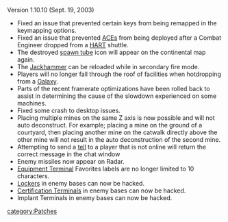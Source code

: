 Version 1.10.10 (Sept. 19, 2003)

- Fixed an issue that prevented certain keys from being remapped in
  the keymapping options.
- Fixed an issue that prevented [ACEs](../ACE.md) from being
  deployed after a Combat Engineer dropped from a
  [HART](../HART.md) shuttle.
- The destroyed [spawn tube](spawn_tube.md) icon will appear
  on the continental map again.
- The [Jackhammer](../Jackhammer.md) can be reloaded while in
  secondary fire mode.
- Players will no longer fall through the roof of facilities when
  hotdropping from a [Galaxy](../vehicles/Galaxy.md).
- Parts of the recent framerate optimizations have been rolled back to
  assist in determining the cause of the slowdown experienced on some
  machines.
- Fixed some crash to desktop issues.
- Placing multiple mines on the same Z axis is now possible and will
  not auto deconstruct. For example; placing a mine on the ground of a
  courtyard, then placing another mine on the catwalk directly above
  the other mine will not result in the auto deconstruction of the
  second mine.
- Attempting to send a [tell](tell.md) to a player that is not
  online will return the correct message in the chat window
- Enemy missiles now appear on Radar.
- [Equipment Terminal](../Equipment_Terminal.md) Favorites labels
  are no longer limited to 10 characters.
- [Lockers](../Lockers.md) in enemy bases can now be hacked.
- [Certification Terminals](Certification_Terminals.md) in
  enemy bases can now be hacked.
- Implant Terminals in enemy bases can now be hacked.

[category:Patches](category:Patches.md)

